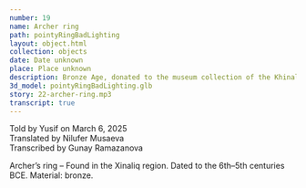 ```yaml
---
number: 19
name: Archer ring
path: pointyRingBadLighting
layout: object.html
collection: objects
date: Date unknown
place: Place unknown
description: Bronze Age, donated to the museum collection of the Khinaliq Reserve by local resident Yunis Serkerov in 2022.
3d_model: pointyRingBadLighting.glb
story: 22-archer-ring.mp3
transcript: true
---
```


<div class="meta">
Told by Yusif on March 6, 2025 <br>
Translated by Nilufer Musaeva<br>
Transcribed by Gunay Ramazanova
</div>

Archer’s ring – Found in the Xinaliq region. Dated to the 6th–5th centuries BCE. Material: bronze.
